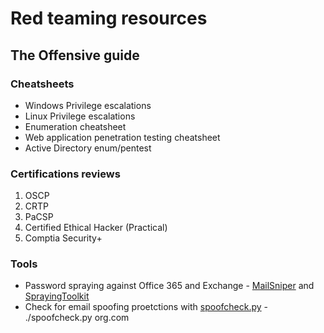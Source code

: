 # Red teaming resources
## The Offensive guide

### Cheatsheets
- Windows Privilege escalations
- Linux Privilege escalations
- Enumeration cheatsheet
- Web application penetration testing cheatsheet
- Active Directory enum/pentest

### Certifications reviews
1. OSCP
2. CRTP
3. PaCSP
4. Certified Ethical Hacker (Practical)
5. Comptia Security+

### Tools
- Password spraying against Office 365 and Exchange - [MailSniper](https://github.com/dafthack/MailSniper) and [SprayingToolkit](https://github.com/byt3bl33d3r/SprayingToolkit)
- Check for email spoofing proetctions with [spoofcheck.py](https://github.com/BishopFox/spoofcheck) - ./spoofcheck.py org.com
